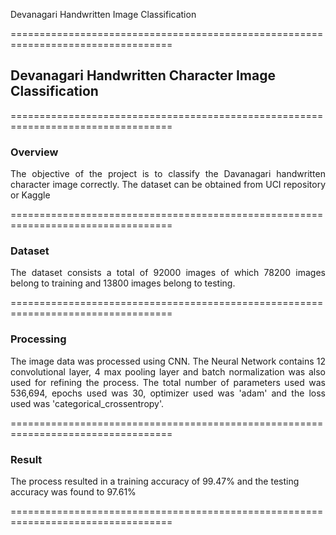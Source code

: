 Devanagari Handwritten Image Classification

==================================================================================

<h2>Devanagari Handwritten Character Image Classification</h2>

==================================================================================

<h3> Overview</h3>

<p ALIGN=JUSTIFY>The objective of the project is to classify the Davanagari handwritten character image correctly. The dataset can be obtained from UCI repository or Kaggle</p>

==================================================================================

<h3>Dataset</h3>

<p ALIGN=JUSTIFY> The dataset consists a total of 92000 images of which 78200 images belong to training and 13800 images belong to testing.</p>

==================================================================================

<h3>Processing</h3>

<p ALIGN=JUSTIFY>The image data was processed using CNN. The Neural Network contains 12 convolutional layer, 4 max pooling layer and batch normalization was also used for refining the process. The total number of parameters used was 536,694, epochs used was 30, optimizer used was 'adam' and the loss used was 'categorical_crossentropy'.</p>

==================================================================================

<h3>Result</h3>

The  process resulted in a training accuracy of 99.47% and the testing accuracy was found to 97.61%

==================================================================================